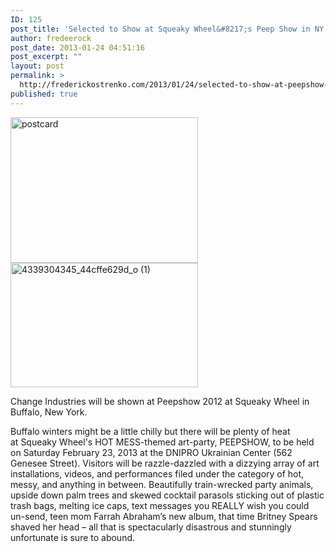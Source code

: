```yaml
---
ID: 125
post_title: 'Selected to Show at Squeaky Wheel&#8217;s Peep Show in NY'
author: fredeerock
post_date: 2013-01-24 04:51:16
post_excerpt: ""
layout: post
permalink: >
  http://frederickostrenko.com/2013/01/24/selected-to-show-at-peepshow-hot-mess-at-squeaky-wheel-in-ny/
published: true
---
```

<a href="http://frederickostrenko.com/wp/wp-content/uploads/2013/02/postcard.gif"><img class="alignnone size-medium wp-image-127" alt="postcard" src="http://frederickostrenko.com/wp/wp-content/uploads/2013/02/postcard-300x233.gif" width="300" height="233" /></a><a href="http://frederickostrenko.com/wp/wp-content/uploads/2013/02/4339304345_44cffe629d_o-1.jpg"><img class="alignnone size-medium wp-image-128" alt="4339304345_44cffe629d_o (1)" src="http://frederickostrenko.com/wp/wp-content/uploads/2013/02/4339304345_44cffe629d_o-1-300x199.jpg" width="300" height="199" /></a>

Change Industries will be shown at Peepshow 2012 at Squeaky Wheel in Buffalo, New York.

Buffalo winters might be a little chilly but there will be plenty of heat at Squeaky Wheel's HOT MESS-themed art-party, PEEPSHOW, to be held on Saturday February 23, 2013 at the DNIPRO Ukrainian Center (562 Genesee Street). Visitors will be razzle-dazzled with a dizzying array of art installations, videos, and performances filed under the category of hot, messy, and anything in between. Beautifully train-wrecked party animals, upside down palm trees and skewed cocktail parasols sticking out of plastic trash bags, melting ice caps, text messages you REALLY wish you could un-send, teen mom Farrah Abraham’s new album, that time Britney Spears shaved her head – all that is spectacularly disastrous and stunningly unfortunate is sure to abound.